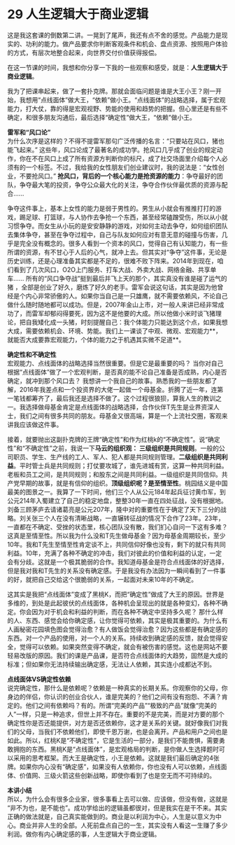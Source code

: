 # 29 人生逻辑大于商业逻辑

这是我这套课的倒数第二讲。一晃到了尾声，我还有点不舍的感觉。产品能力是现实的、功利的能力。做产品要求你判断客观条件和机会、盘点资源、按照用户体验的方式，有层次地整合起来，向世界交付价值获得报偿。

在这一节课的时间，我想和你分享一下我的一些观察和感受，就是：**人生逻辑大于商业逻辑**。

我为了把课串起来，做了一套扑克牌。那就会面临问题是谁是大王小王？刚一开始，我想用“点线面体”做大王，“依赖”做小王。“点线面体”的战略选择，属于宏观能力，打大仗，靠的得是宏观视野、势能的使用和趋势的把握。但心里还是有些不确定，和很多朋友沟通后，最后选择“确定性”做大王，“依赖”做小王。

**雷军和“风口论”**<br/>
为什么次序是这样的？不得不提雷军那句广泛传播的名言：“只要站在风口，猪也能飞起来。” 这些年，风口论成了最著名的成功学。抢风口几乎成了创业的规定动作，你在不在风口上成了所有资源方判断你的标尺，成了社交场面里介绍每个人必须有的一个标签。不过，我给我的女性朋友们创业建议时，我的说法是：“女性创业，不要抢风口。” **抢风口，背后的一个核心能力是抢资源的能力**：争夺最好的团队，争夺最大笔的投资，争夺公众最大化的关注，争夺合作伙伴最优质的资源与配合......

争夺这件事上，基本上女性的能力是弱于男性的。男生从小就会有推推打打的游戏，踢足球、打篮球，与人协作去争抢一个东西，甚至经常磕蹭受伤，所以从小就习惯争夺。而女生从小玩的是安安静静的游戏，对如何主动去争夺，如何组织团队去集体争夺，甚至在争夺过程中，自己与队友如何应对有意无意的碰撞与伤害，几乎是完全没有概念的。很多人看到一个资本的风口，觉得自己有认知能力，有一些所谓的资源，有不甘心于人后的心气，就冲上去。但其实对“争夺”这件事，无论是历史训练，还是心理准备其实都是不足的，很难不败下阵来。2014年到现在，咱们看到了几次风口，O2O上门服务、打车大战、外卖大战、网络金融、共享单车...... 所有的“风口争夺战”挺到最后并飞上天的那个，其实真没有谁是碰了运气的猪 ，全部是创业了好久，磨炼了好久的老手。雷军会说这句话，其实是因为他曾经是个内心非常骄傲的人。如果你当自己是一只雄鹰，就不需要依赖风，不论自己做什么随时随地都可以成功。但是，2007年金山上市，对一般人来讲已经非常成功了，而雷军却郁闷得要死，因为这不是他要的大成。所以他做小米时谈飞猪理论，把自我矮化成一头猪，时刻提醒自己：我个体能力只能达到这个点，如果我想大成，需要依赖机会、环境、势能。我们上一课谈了中观、微观、宏观能力**，就能否大成要靠宏观能力，个体的能力之于机遇其实微不足道**。

**确定性和不确定性**<br/>
宏观能力、点线面体的战略选择当然很重要。但是它是最重要的吗？ 当你对自己根据“点线面体”做了一个宏观判断，是否真的能不论自己准备是否成熟，内心是否确定，就冲到那个风口去？ 我想讲一个我自己的故事。熟悉我的一些朋友都了解，2016年我差点和一个投资界的大佬一起做一个母基金。折腾了近一年，连第一笔钱都筹齐了，最后我还是选择不做了。这个过程很狼狈，算我人生的教训之一。我选择做母基金肯定是点线面体的战略选择，合作伙伴T先生是业界资深人士，我们之间有很多共同的朋友。母基金又很高端，算是一个上流社交圈，客观来讲我应该做这件事。

接着，就要抛出这副扑克牌的王牌“确定性”和作为红桃k的“不确定性”。说“确定性”和“不确定性”之前，我说一下**马云的组织观： 三级组织是共同规则**。一般的公司职员、学生、生产线的工人、军人、犯人都是共同规则管理。**二级组织是共同利益**。平时管士兵是共同规则；打仗要攻城了，谁先进城有赏，这算一种共同利益。老板和员工之间，是共同规则；和股东之间是共同利益。一级组织是共同信仰。共产党早期的故事，就是有信仰的组织。**顶级组织呢？是至情至性**。桃园结义是中国最美的图景之一。我算了一下时间，他们三个人从公元184年起兵征讨黄巾军，到公元214年入蜀建立了自己的稳定地盘，整整30年一直在四处征战，没有根据地。刘备三顾茅庐去请诸葛亮是公元207年，隆中对的重要性在于确定了天下三分的战略。刘关张三个人在没有清晰战略，一直辗转征战的情况下合作了23年。23年，一直都在不确定、受挫的状态里，核心团队没有散，我们扪心自问一下这有多难？这真是至情至性。所以我为什么没和T先生做母基金？因为母基金周期较长，至少10年。我和T先生至情至性肯定谈不上，共同信仰好像也没有，剩下的就只有共同利益。10年，充满了各种不确定的冲击，我们对彼此的价值和利益的认定，一定会有分歧。这就是一个极其脆弱的合作。我知道母基金是符合点线面体的好选择，但是我对我和T先生的关系没有确定感。于是我没有办法因为一瞬间看到了一件事的好，就把自己交给这个很脆弱的关系，一起面对未来10年的不确定。

这其实是我把“点线面体”变成了黑桃K，而把“确定性”做成了大王的原因。世界是多维的，到处是此起彼伏的点线面体，各种机会呈现出的就是各种变幻，各种不确定。你会因为对于机会和利益的判断，而在各种不确定中坚持多久呢？ 那什么样的人、东西、感觉会给你确定感，让你觉得可依赖，其实是极其重要的。为什么有人画秘密花园填色图会觉得治愈？有人做饭会觉得治愈？因为这些都是有确定感的东西。对一个产品的使用，对一个人的关系。持续收到确定感的反馈，就会觉得安全，觉得可以依赖。如果突然变得不确定，就会有被伤害的感觉。这也是网站不要轻易改版的原因。我们的课是产品课，是否符合点线面体的大趋势，固然是大成的标准；但如果你无法持续输出确定感，无法让人依赖，其实连小成都达不到。

**点线面体VS确定性依赖**<br/>
说完确定性，那什么是依赖呢？依赖是一种真实的长期关系。你观察你的父母，你身边的伴侣，你认识的创业合伙人，谁是完美的？他们之间有没有抱怨、不满？肯定的。他们之间有依赖吗？有的。所谓“完美的产品”“极致的产品”就像“完美的人”一样，只是一种追求，但世上并不存在。重要的不是完美，而是对方要的那个确定性你是否还能提供，对方是否还依赖你，这才是关系的关键。就好像我们对我们的父母，当我们不依赖他们，即使千恩万谢，也是会离开。产品和用户之间也是如此。所以，红桃K是“不确定性”，它是生活的一部分，是我们不能畏惧，需要勇敢拥抱的东西。黑桃K是“点线面体”，是宏观格局的判断，是你做人生选择题时可以采用的思考框架。而大王是确定性，小王是依赖。这就是我们最后确定的4张牌。如果你内心没有“确定感”，如果没有人依赖你，你也没有人可以依赖，点线面体、价值网、三级火箭这些创新战略，即使你看到了也是空无而不可持续的。

**本讲小结**<br/>
所以，为什么会有很多企业家，很多事看上去可以做、应该做，但没有做，这就是 “非不为也，是不能也”。成功学给出的逻辑虽都很对，但是我实在是干不来。其实正确的做法就是，自己真实能做到的。商业是以利润为中心，人生是以意义为中心。商业并非人生的全部。人死前盘点自己的一生，其实没有人看这一生赚了多少利润。做你有内心确定感的事，人生逻辑大于商业逻辑。